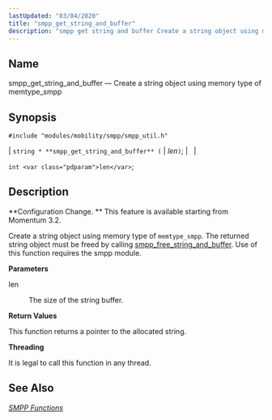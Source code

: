 ```yaml
---
lastUpdated: "03/04/2020"
title: "smpp_get_string_and_buffer"
description: "smpp get string and buffer Create a string object using memory type of memtype smpp string smpp get string and buffer len int len Configuration Change This feature is available starting from Momentum 3 2 Create a string object using memory type of memtype smpp The returned string object must..."
---
```


<a name="apis.smpp_get_string_and_buffer"></a> 
## Name

smpp_get_string_and_buffer — Create a string object using memory type of memtype_smpp

## Synopsis

`#include "modules/mobility/smpp/smpp_util.h"`

| `string * **smpp_get_string_and_buffer** (` | <var class="pdparam">len</var>`)`; |   |

`int <var class="pdparam">len</var>`;<a name="idp61390784"></a> 
## Description

**Configuration Change. ** This feature is available starting from Momentum 3.2.

Create a string object using memory type of `memtype_smpp`. The returned string object must be freed by calling [smpp_free_string_and_buffer](/momentum/3/3-api/apis-smpp-free-string-and-buffer). Use of this function requires the smpp module.

**<a name="idp61394800"></a> Parameters**

<dl class="variablelist">

<dt>len</dt>

<dd>

The size of the string buffer.

</dd>

</dl>

**<a name="idp61397520"></a> Return Values**

This function returns a pointer to the allocated string.

**<a name="idp61398464"></a> Threading**

It is legal to call this function in any thread.

<a name="idp61399568"></a> 
## See Also

[*SMPP Functions*](/momentum/3/3-api/smpp)